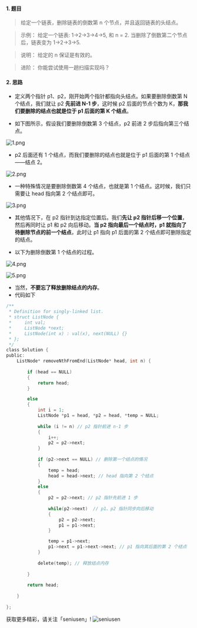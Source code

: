 #### 1. 题目
> 给定一个链表，删除链表的倒数第 n 个节点，并且返回链表的头结点。

>示例：
给定一个链表: 1->2->3->4->5, 和 n = 2.
当删除了倒数第二个节点后，链表变为 1->2->3->5.

>说明：
给定的 n 保证是有效的。

>进阶：
你能尝试使用一趟扫描实现吗？

#### 2. 思路

- 定义两个指针 p1、p2，刚开始两个指针都指向头结点。如果要删除倒数第 N 个结点，我们就让 p2 **先前进 N-1 步**，这时候 p2 后面的节点个数为 K，**那我们要删除的结点也就是位于 p1 后面的第 K 个结点**。

- 如下图所示，假设我们要删除倒数第 3 个结点，p2 前进 2 步后指向第三个结点。

![1.png](https://upload-images.jianshu.io/upload_images/11895466-bbce27594664dce5.png?imageMogr2/auto-orient/strip%7CimageView2/2/w/1240)

- p2 后面还有 1 个结点，而我们要删除的结点也就是位于 p1 后面的第 1 个结点——结点 2。

![2.png](https://upload-images.jianshu.io/upload_images/11895466-b3530ef8e025c0e1.png?imageMogr2/auto-orient/strip%7CimageView2/2/w/1240)

- 一种特殊情况是要删除倒数第 4 个结点，也就是第 1 个结点。这时候，我们只需要让 head 指向第 2 个结点即可。

![3.png](https://upload-images.jianshu.io/upload_images/11895466-ae0fcee73691a767.png?imageMogr2/auto-orient/strip%7CimageView2/2/w/1240)

- 其他情况下，在 p2 指针到达指定位置后。我们**先让  p2 指针后移一个位置**，然后再同时让 p1 和 p2 向后移动。**当 p2 指向最后一个结点时，p1 就指向了待删除节点的前一个结点**，此时让 p1 指向 p1 后面的第 2 个结点即可删除指定的结点。

- 以下为删除倒数第 1 个结点的过程。

![4.png](https://upload-images.jianshu.io/upload_images/11895466-bb0b30fbc4056431.png?imageMogr2/auto-orient/strip%7CimageView2/2/w/1240)

![5.png](https://upload-images.jianshu.io/upload_images/11895466-b6db092cc158c8d3.png?imageMogr2/auto-orient/strip%7CimageView2/2/w/1240)


- 当然，**不要忘了释放删除结点的内存**。
- 代码如下

```c
/**
 * Definition for singly-linked list.
 * struct ListNode {
 *     int val;
 *     ListNode *next;
 *     ListNode(int x) : val(x), next(NULL) {}
 * };
 */
class Solution {
public:
    ListNode* removeNthFromEnd(ListNode* head, int n) {
        
        if (head == NULL)
        {
            return head;
        }

        else
        {
            int i = 1;
            ListNode *p1 = head, *p2 = head, *temp = NULL;
            
            while (i != n) // p2 指针前进 n-1 步
            {
                i++;
                p2 = p2->next;
            }
            
            if (p2->next == NULL) // 删除第一个结点的情况
            {
                temp = head;
                head = head->next; // head 指向第 2 个结点
            }
            else
            {
                p2 = p2->next; // p2 指针先前进 1 步
            
                while(p2->next)  // p1、p2 指针同步向后移动
                {
                    p2 = p2->next;
                    p1 = p1->next;
                }

                temp = p1->next;
                p1->next = p1->next->next; // p1 指向其后面的第 2 个结点
            }
            
            delete(temp); // 释放结点内存
            
        }   
            
        return head;
            
    }
        
};

```

获取更多精彩，请关注「seniusen」! 
![seniusen](https://upload-images.jianshu.io/upload_images/11895466-ee82f7655f20bfeb.jpg?imageMogr2/auto-orient/strip%7CimageView2/2/w/1240)
